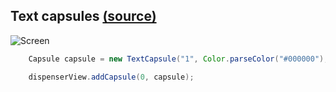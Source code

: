 ## Text capsules [(source)](https://github.com/alorma/capsulecorp/blob/master/Demo/src/main/java/cat/alorma/capsules/ui/fragment/TextColorsFragment.java)

![Screen](https://raw2.github.com/alorma/capsulecorp/master/doc/art/screen_text.png)

``` java
    Capsule capsule = new TextCapsule("1", Color.parseColor("#000000"), Color.parseColor("#e67e22"))

    dispenserView.addCapsule(0, capsule);
```
